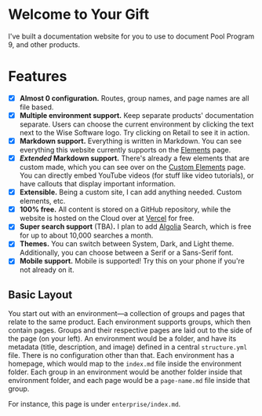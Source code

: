 # Welcome to Your Gift

I've built a documentation website for you to use to document Pool Program 9, and other products.

# Features

- [x] **Almost 0 configuration.** Routes, group names, and page names are all file based. 
- [x] **Multiple environment support.** Keep separate products' documentation separate. Users can choose the current environment by clicking the text next to the Wise Software logo. Try clicking on Retail to see it in action.
- [x] **Markdown support.** Everything is written in Markdown. You can see everything this website currently supports on the [Elements](/enterprise/markdown/elements) page.
- [x] ***Extended* Markdown support.** There's already a few elements that are custom made, which you can see over on the [Custom Elements](/enterprise/markdown/custom-elements) page. You can directly embed YouTube videos (for stuff like video tutorials), or have callouts that display important information. 
- [x] **Extensible.** Being a custom site, I can add anything needed. Custom elements, etc.
- [x] **100% free.** All content is stored on a GitHub repository, while the website is hosted on the Cloud over at [Vercel](https://vercel.com/) for free.
- [x] **Super search support** (TBA)**.** I plan to add [Algolia](https://algolia.com) Search, which is free for up to about 10,000 searches a month. 
- [x] **Themes.** You can switch between System, Dark, and Light theme. Additionally, you can choose between a Serif or a Sans-Serif font.
- [x] **Mobile support.** Mobile is supported! Try this on your phone if you're not already on it.

## Basic Layout

You start out with an environment—a collection of groups and pages that relate to the same product. Each environment supports groups, which then contain pages. Groups and their respective pages are laid out to the side of the page (on your left). An environment would be a folder, and have its metadata (title, description, and image) defined in a central `structure.yml` file. There is no configuration other than that. Each environment has a homepage, which would map to the `index.md` file inside the environment folder. Each group in an environment would be another folder inside that environment folder, and each page would be a `page-name.md` file inside that group.

For instance, this page is under `enterprise/index.md`. 
